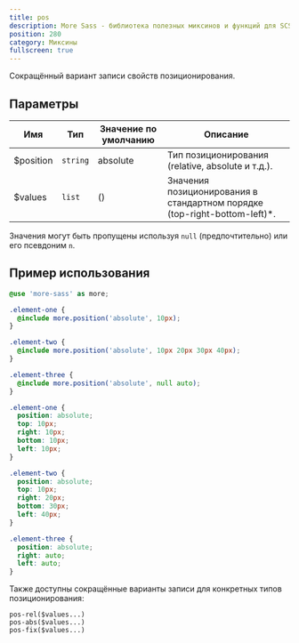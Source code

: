 ```yaml
---
title: pos
description: More Sass - библиотека полезных миксинов и функций для SCSS.
position: 280
category: Миксины
fullscreen: true
---
```


Сокращённый вариант записи свойств позиционирования.

## Параметры

| Имя       | Тип      | Значение по умолчанию | Описание                                                                  |
|-----------|----------|-----------------------|---------------------------------------------------------------------------|
| $position | `string` | absolute              | Тип позиционирования (relative, absolute и т.д.).                         |
| $values   | `list`   | ()                    | Значения позиционирования в стандартном порядке (top-right-bottom-left)*. |

<alert type="info">Значения могут быть пропущены используя `null` (предпочтительно) или его псевдоним `n`.</alert>

## Пример использования

<code-group>
  
  <code-block label="SCSS" active>
  
  ```scss
  @use 'more-sass' as more;
  
  .element-one {
  	@include more.position('absolute', 10px);
  }
  
  .element-two {
  	@include more.position('absolute', 10px 20px 30px 40px);
  }
  
  .element-three {
  	@include more.position('absolute', null auto);
  }
  ```
  
  </code-block>
  
  <code-block label="Результат">
  
  ```css
  .element-one {
  	position: absolute;
  	top: 10px;
  	right: 10px;
  	bottom: 10px;
  	left: 10px;
  }
  
  .element-two {
  	position: absolute;
  	top: 10px;
  	right: 20px;
  	bottom: 30px;
  	left: 40px;
  }
  
  .element-three {
  	position: absolute;
  	right: auto;
  	left: auto;
  }
  ```
  
  </code-block>
  
</code-group>

<alert type="info">
  
  Также доступны сокращённые варианты записи для конкретных типов позиционирования:
  
  `pos-rel($values...)`  
  `pos-abs($values...)`  
  `pos-fix($values...)`  
  
</alert>
